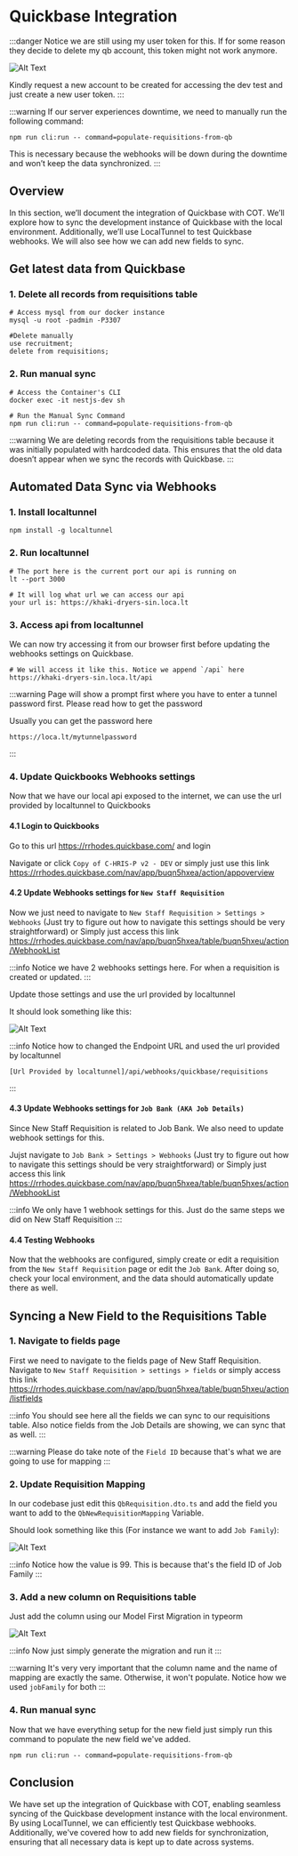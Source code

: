 # Quickbase Integration

:::danger
Notice we are still using my user token for this. If for some reason they decide to delete my qb account, this token might not work anymore.

![Alt Text](./assets/configexample.png)

Kindly request a new account to be created for accessing the dev test and just create a new user token.
:::

:::warning
If our server experiences downtime, we need to manually run the following command:

```
npm run cli:run -- command=populate-requisitions-from-qb
```

This is necessary because the webhooks will be down during the downtime and won’t keep the data synchronized.
:::

## Overview

In this section, we’ll document the integration of Quickbase with COT. We’ll explore how to sync the development instance of Quickbase with the local environment. Additionally, we’ll use LocalTunnel to test Quickbase webhooks. We will also see how we can add new fields to sync.

## Get latest data from Quickbase

### 1. Delete all records from requisitions table

```
# Access mysql from our docker instance
mysql -u root -padmin -P3307

#Delete manually
use recruitment;
delete from requisitions;
```

### 2. Run manual sync

```
# Access the Container's CLI
docker exec -it nestjs-dev sh

# Run the Manual Sync Command
npm run cli:run -- command=populate-requisitions-from-qb
```

:::warning
We are deleting records from the requisitions table because it was initially populated with hardcoded data. This ensures that the old data doesn’t appear when we sync the records with Quickbase.
:::

## Automated Data Sync via Webhooks

### 1. Install localtunnel

```
npm install -g localtunnel
```

### 2. Run localtunnel

```
# The port here is the current port our api is running on
lt --port 3000

# It will log what url we can access our api
your url is: https://khaki-dryers-sin.loca.lt
```

### 3. Access api from localtunnel

We can now try accessing it from our browser first before updating the webhooks settings on Quickbase.

```
# We will access it like this. Notice we append `/api` here
https://khaki-dryers-sin.loca.lt/api
```

:::warning
Page will show a prompt first where you have to enter a tunnel password first. Please read how to get the password

Usually you can get the password here

```
https://loca.lt/mytunnelpassword
```

:::

### 4. Update Quickbooks Webhooks settings

Now that we have our local api exposed to the internet, we can use the url provided by localtunnel to Quickbooks

#### 4.1 Login to Quickbooks

Go to this url https://rrhodes.quickbase.com/ and login

Navigate or click `Copy of C-HRIS-P v2 - DEV` or simply just use this link https://rrhodes.quickbase.com/nav/app/buqn5hxea/action/appoverview

#### 4.2 Update Webhooks settings for `New Staff Requisition`

Now we just need to navigate to `New Staff Requisition > Settings > Webhooks` (Just try to figure out how to navigate this settings should be very straightforward) or Simply just access this link https://rrhodes.quickbase.com/nav/app/buqn5hxea/table/buqn5hxeu/action/WebhookList

:::info
Notice we have 2 webhooks settings here. For when a requisition is created or updated.
:::

Update those settings and use the url provided by localtunnel

It should look something like this:

![Alt Text](./assets/webhooks_sample.png)

:::info
Notice how to changed the Endpoint URL and used the url provided by localtunnel

```
[Url Provided by localtunnel]/api/webhooks/quickbase/requisitions
```

:::

#### 4.3 Update Webhooks settings for `Job Bank (AKA Job Details)`

Since New Staff Requisition is related to Job Bank. We also need to update webhook settings for this.

Jujst navigate to `Job Bank > Settings > Webhooks` (Just try to figure out how to navigate this settings should be very straightforward) or Simply just access this link https://rrhodes.quickbase.com/nav/app/buqn5hxea/table/buqn5hxes/action/WebhookList

:::info
We only have 1 webhook settings for this. Just do the same steps we did on New Staff Requisition
:::

#### 4.4 Testing Webhooks

Now that the webhooks are configured, simply create or edit a requisition from the `New Staff Requisition` page or edit the `Job Bank`. After doing so, check your local environment, and the data should automatically update there as well.

## Syncing a New Field to the Requisitions Table

### 1. Navigate to fields page

First we need to navigate to the fields page of New Staff Requisition.
Navigate to `New Staff Requisition > settings > fields` or simply access this link https://rrhodes.quickbase.com/nav/app/buqn5hxea/table/buqn5hxeu/action/listfields

:::info
You should see here all the fields we can sync to our requisitions table. Also notice fields from the Job Details are showing, we can sync that as well.
:::

:::warning
Please do take note of the `Field ID` because that's what we are going to use for mapping
:::

### 2. Update Requisition Mapping

In our codebase just edit this `QbRequisition.dto.ts` and add the field you want to add to the `QbNewRequisitionMapping` Variable.

Should look something like this (For instance we want to add `Job Family`):

![Alt Text](./assets/qbdto1.png)

:::info
Notice how the value is 99. This is because that's the field ID of Job Family
:::

### 3. Add a new column on Requisitions table

Just add the column using our Model First Migration in typeorm

![Alt Text](./assets/reqentity1.png)

:::info
Now just simply generate the migration and run it
:::

:::warning
It's very very important that the column name and the name of mapping are exactly the same. Otherwise, it won't populate. Notice how we used `jobFamily` for both
:::

### 4. Run manual sync

Now that we have everything setup for the new field just simply run this command to populate the new field we've added.

```
npm run cli:run -- command=populate-requisitions-from-qb
```

## Conclusion

We have set up the integration of Quickbase with COT, enabling seamless syncing of the Quickbase development instance with the local environment. By using LocalTunnel, we can efficiently test Quickbase webhooks. Additionally, we've covered how to add new fields for synchronization, ensuring that all necessary data is kept up to date across systems.
